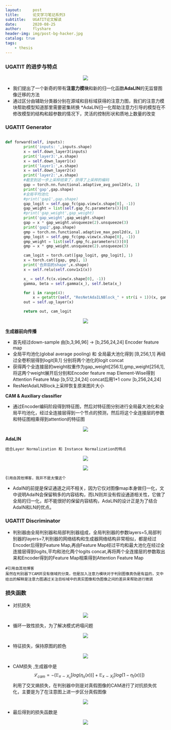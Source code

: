 ```yaml
---
layout:     post
title:      论文学习笔记系列3
subtitle:   UGATIT论文解读
date:       2020-08-25
author:     flyshare
header-img: img/post-bg-hacker.jpg
catalog: true
tags:
    - thesis
---
```



### UGATIT 的进步与特点

<p align='center'>
      <img src="/img/UGATIT-1.png">
</p>

* 我们提出了一个新奇的带有**注意力模块**和新的归一化函数**AdaLIN**的无监督图像迁移的方法
* 通过区分由辅助分类器分别在源域和目标域获得的注意力图，我们的注意力模块帮助模型知道那里需要密集转换
*AdaLIN归一化帮助注意力引导的模型在不修改模型的结构和超参数的情况下，灵活的控制形状和质地上数量的改变


### UGATIT Generator

```python

def forward(self, inputs):
        print('inputs: ',inputs.shape)
        x = self.down_layer3(inputs)
        print('layer3:',x.shape)
        x = self.down_layer1(x)
        print('layer1:',x.shape)
        x = self.down_layer2(x)
        print('layer2:',x.shape)
        #截至到这一步上采样结束了，获得了上采样的编码
        gap = torch.nn.functional.adaptive_avg_pool2d(x, 1)
        print('gap',gap.shape)
        #全局平均池化
        #print('gap1',gap.shape)
        gap_logit = self.gap_fc(gap.view(x.shape[0], -1))
        gap_weight = list(self.gap_fc.parameters())[0]
        #print('gap_weight',gap_weight)
        print('gap_weight',gap_weight.shape)
        gap = x * gap_weight.unsqueeze(2).unsqueeze(3)
        print('gap2',gap.shape)
        gmp = torch.nn.functional.adaptive_max_pool2d(x, 1)
        gmp_logit = self.gmp_fc(gmp.view(x.shape[0], -1))
        gmp_weight = list(self.gmp_fc.parameters())[0]
        gmp = x * gmp_weight.unsqueeze(2).unsqueeze(3)

        cam_logit = torch.cat([gap_logit, gmp_logit], 1)
        x = torch.cat([gap, gmp], 1)
        print('合并后的shape',x.shape)
        x = self.relu(self.conv1x1(x))

        x_ = self.fc(x.view(x.shape[0], -1))
        gamma, beta = self.gamma(x_), self.beta(x_)

        for i in range(4):
            x = getattr(self, "ResNetAdaILNBlock_" + str(i + 1))(x, gamma, beta)
        out = self.up_layer(x)

        return out, cam_logit

```

<p align='center'>
      <img src="/img/UGATIT-3.png">
</p>


**生成器前向传播**
* 首先经过down-sample 由[b,3,96,96] -> [b,256,24,24] Encoder feature map
* 全局平均池化(global average pooling) 和 全局最大池化得到 [B,256,1,1] 再经过全卷积层得到logit[B,1] 分别将两个池化的logit concat
* 获得两个全连接层的weight权重作为gap_weight[256.1],gmp_weight[256,1],将这两个weight展开后分别和Encoder feature map Element-Wise得到Attention Feature Map [b,512,24,24] concat后用1*1 conv [b,256,24,24]
* ResNetAdaILNBlock上采样恢复原来图片大小



**CAM & Auxiliary classifier**

* 通过Encoder编码阶段得到特征图，然后对特征图分别进行全局最大池化和全局平均池化，经过全连接层得到一个节点的预测，然后将这个全连接层的参数和特征图相乘得到attention的特征图


<p align='center'>
      <img src="/img/UGATIT-4.png">
</p>

**AdaLIN**

`结合Layer Normalization 和 Instance Normalization的特点`

<p align='center'>
      <img src="/img/UGATIT-2.png">
</p>

<p align='center'>
      <img src="/img/UGATIT-5.png">
</p>


`引用自其他博客，我并不是太懂这个`
* AdaIN的前提是保证通道之间不相关，因为它仅对图像map本身做归一化，文中说明AdaIN会保留稍多的内容结构，而LN则并没有假设通道相关性，它做了全局的归一化，却不能很好的保留内容结构，AdaLIN的设计正是为了结合AdaIN和LN的优点。

### UGATIT Discriminator

* 判别器由全局判别器和局部判别器组成，全局判别器的参数layers=5,局部判别器的layers=7,判别器的网络结构和生成器网络结构非常相似，都是经过Encoder后得到Feature Map,再由Feature Map经过平均和最大池化在经过全连接层得到logits,平均和池化两个logits concat,再将两个全连接层的参数取出来和Encoder得到的Feature Map相乘得到Attention Feature Map 


```
#引用自其他博客
虽然在判别器下CAM并没有做域的分类，但是加入注意力模块对于判别图像真伪是有益的，文中给出的解释是注意力图通过关注目标域中的真实图像和伪图像之间的差异来帮助进行微调
```

### 损失函数

* 对抗损失

<p align='center'>
      <img src="/img/UGATIT-6.png">
</p>

* 循环一致性损失，为了解决模式坍塌问题

<p align='center'>
      <img src="/img/UGATIT-7.png">
</p>

* 特征损失，保持原图的颜色

<p align='center'>
      <img src="/img/UGATIT-8.png">
</p>

* CAM损失 ,生成器中是 $$
\mathcal L_{cam} = -(\mathbb E_{x \sim X_s}[log(\eta_s(x))]+\mathbb E_{x \sim X_t}[log(1 - \eta_t(x))])
$$利用了交叉熵损失，在判别器中则是对真假图像的CAM进行了对抗损失优化，主要是为了在注意图上进一步区分真假图像

<p align='center'>
      <img src="/img/UGATIT-9.png">
</p>

* 最后得到的损失函数是

<p align='center'>
      <img src="/img/UGATIT-10.png">
</p>